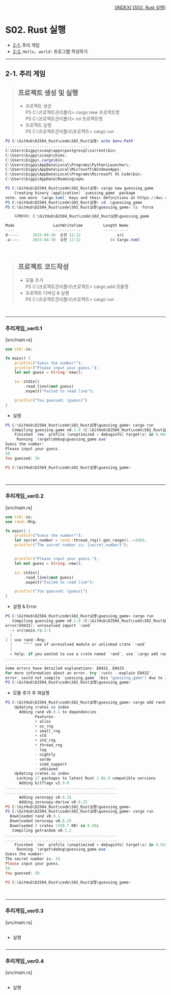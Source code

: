 <p style="text-align: right"> 
    <a href="./README.md">[INDEX]</a> &#9;&#9;
    <a href="./S02_00_Rust실행.md">[S02. Rust 실행]</a>
</p>

# S02. Rust 실행

* [2-1.][S02_01_추리게임] 추리 게임 
* [2-2.][S02_02_H_World] `Hello, world!` 프로그램 작성하기

[S02_01_추리게임]: ./S02_01_Guessing_Game.md
[S02_02_H_World]: ./S01_02_Hello_World.md
[S02_03_H_Cargo]: ./S01_03_Hello_Cargo.md

---
## 2-1. 추리 게임

> ## 프로젝트 생성 및 실행
> - 프로젝트 생성
> <br/> PS C:\프로젝트관리폴더> cargo new 프로젝트명
> <br/> PS C:\프로젝트관리폴더> cd 프로젝트명
> - 프로젝트 실행
> <br/> PS C:\프로젝트관리폴더\프로젝트> cargo run

```powershell
PS C:\GitHub\D2504_Rust\code\S02_Rust실행> echo $env:Path
.....................................
C:\Users\bigpy\scoop\apps\postgresql\current\bin;
C:\Users\bigpy\scoop\shims;
C:\Users\bigpy\.cargo\bin;
C:\Users\bigpy\AppData\Local\Programs\Python\Launcher\;
C:\Users\bigpy\AppData\Local\Microsoft\WindowsApps;
C:\Users\bigpy\AppData\Local\Programs\Microsoft VS Code\bin;
C:\Users\bigpy\AppData\Roaming\npm;

PS C:\GitHub\D2504_Rust\code\S02_Rust실행> cargo new guessing_game
    Creating binary (application) `guessing_game` package
note: see more `Cargo.toml` keys and their definitions at https://doc.rust-lang.org/cargo/reference/manifest.html
PS C:\GitHub\D2504_Rust\code\S02_Rust실행> cd .\guessing_game
PS C:\GitHub\D2504_Rust\code\S02_Rust실행\guessing_game> ls -force

    디렉터리: C:\GitHub\D2504_Rust\code\S02_Rust실행\guessing_game

Mode                 LastWriteTime         Length Name
----                 -------------         ------ ----
d-----      2025-04-30  오전 12:12                src
-a----      2025-04-30  오전 12:12             84 Cargo.toml

```
<br/>


> ## 프로젝트 코드작성
> - 모듈 추가
> <br/> PS C:\프로젝트관리폴더\프로젝트> cargo add 모듈명
> - 프로젝트 디버깅 & 실행
> <br/> PS C:\프로젝트관리폴더\프로젝트> cargo run
<br/>

---
### 추리게임_ver0.1

[src/main.rs]
```rust
use std::io;

fn main() {
    println!("Guess the number!");
    println!("Please input your guess.");
    let mut guess = String::new();

    io::stdin()
        .read_line(&mut guess)
        .expect("Failed to read line");

    println!("You guessed: {guess}")
}

```

- 실행 
```powershell
PS C:\GitHub\D2504_Rust\code\S02_Rust실행\guessing_game> cargo run
   Compiling guessing_game v0.1.0 (C:\GitHub\D2504_Rust\code\S02_Rust실행\guessing_game)
    Finished `dev` profile [unoptimized + debuginfo] target(s) in 0.60s
     Running `target\debug\guessing_game.exe`
Guess the number!
Please input your guess.
50
You guessed: 50

PS C:\GitHub\D2504_Rust\code\S02_Rust실행\guessing_game>
```
<br/>

---
### 추리게임_ver0.2

[src/main.rs]
```rust
use std::io;
use rand::Rng;

fn main() {
    println!("Guess the number!");
    let secret_number = rand::thread_rng().gen_range(1..=100);
    println!("The secret number is: {secret_number}");


    println!("Please input your guess.");
    let mut guess = String::new();

    io::stdin()
        .read_line(&mut guess)
        .expect("Failed to read line");

    println!("You guessed: {guess}")
}

```

- 실행 & Error
```powershell
PS C:\GitHub\D2504_Rust\code\S02_Rust실행\guessing_game> cargo run
   Compiling guessing_game v0.1.0 (C:\GitHub\D2504_Rust\code\S02_Rust실행\guessing_game)
error[E0432]: unresolved import `rand`
 --> src\main.rs:2:5
  |
2 | use rand::Rng;
  |     ^^^^ use of unresolved module or unlinked crate `rand`
  |
  = help: if you wanted to use a crate named `rand`, use `cargo add rand` to add it to your `Cargo.toml`
.................................................
.................................................
Some errors have detailed explanations: E0432, E0433.
For more information about an error, try `rustc --explain E0432`.
error: could not compile `guessing_game` (bin "guessing_game") due to 2 previous errors
PS C:\GitHub\D2504_Rust\code\S02_Rust실행\guessing_game>
```
- 모듈 추가 후 재실행
```powershell
PS C:\GitHub\D2504_Rust\code\S02_Rust실행\guessing_game> cargo add rand
    Updating crates.io index
      Adding rand v0.9.1 to dependencies
             Features:
             + alloc
             + os_rng
             + small_rng
             + std
             + std_rng
             + thread_rng
             - log
             - nightly
             - serde
             - simd_support
             - unbiased
    Updating crates.io index
     Locking 17 packages to latest Rust 1.86.0 compatible versions
      Adding bitflags v2.9.0
.................................................
.................................................
      Adding zerocopy v0.8.25
      Adding zerocopy-derive v0.8.25
PS C:\GitHub\D2504_Rust\code\S02_Rust실행\guessing_game>
PS C:\GitHub\D2504_Rust\code\S02_Rust실행\guessing_game> cargo run
  Downloaded rand v0.9.1
  Downloaded zerocopy v0.8.25
  Downloaded 2 crates (350.7 KB) in 0.58s
   Compiling getrandom v0.3.2
.................................................
.................................................
    Finished `dev` profile [unoptimized + debuginfo] target(s) in 4.93s
     Running `target\debug\guessing_game.exe`
Guess the number!
The secret number is: 33
Please input your guess.
50
You guessed: 50

PS C:\GitHub\D2504_Rust\code\S02_Rust실행\guessing_game>

```
<br/>

---
### 추리게임_ver0.3

[src/main.rs]
```rust

```

- 실행 
```powershell

```

---
### 추리게임_ver0.4

[src/main.rs]
```rust

```

- 실행 
```powershell

```
